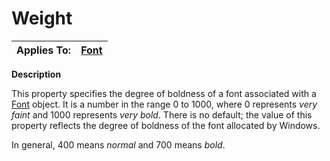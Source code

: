 




<h1 class="heading"><span class="name">Weight</span></h1>

| Applies To: | [Font](../a-z/font.md) |
| --- | ---  |


**Description**


This property specifies the degree of boldness of a font associated with a [Font](../a-z/font.md) object. It is a number in the range 0 to 1000, where 0 represents *very faint* and 1000 represents *very bold*. There is no default; the value of this property reflects the degree of boldness of the font allocated by Windows.


In general, 400 means *normal* and 700 means *bold*.



